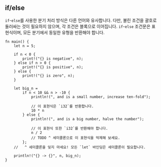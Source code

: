 ## if/else

`if`-`else`를 사용한 분기 처리 방식은 다른 언어와 유사합니다. 다만, 불린 조건을 괄호로 둘러싸는 것이 필요하지 않으며, 각 조건은 블록으로 이어집니다. `if`-`else` 조건문은 표현식이며, 모든 분기에서 동일한 유형을 반환해야 합니다.

```rust,editable
fn main() {
    let n = 5;

    if n < 0 {
        print!("{} is negative", n);
    } else if n > 0 {
        print!("{} is positive", n);
    } else {
        print!("{} is zero", n);
    }

    let big_n =
        if n < 10 && n > -10 {
            println!(", and is a small number, increase ten-fold");

            // 이 표현식은 `i32`를 반환합니다.
            10 * n
        } else {
            println!(", and is a big number, halve the number");

            // 이 표현식 또한 `i32`를 반환해야 합니다.
            n / 2
            // TODO ^ 세미콜론으로 이 표현식을 억제해 보세요.
        };
    //   ^ 세미콜론을 잊지 마세요! 모든 `let` 바인딩은 세미콜론이 필요합니다.

    println!("{} -> {}", n, big_n);
}
```
